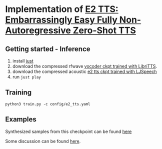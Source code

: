 # Implementation of [E2 TTS: Embarrassingly Easy Fully Non-Autoregressive Zero-Shot TTS](https://arxiv.org/abs/2406.18009)

## Getting started - Inference
1. install [just](https://just.systems)
2. download the compressed rfwave [vocoder ckpt trained with LibriTTS](https://drive.google.com/file/d/1IQNXAAVRTtr9P8Gc-CoPeRIJ_l_O4y38).
3. download the compressed acoustic [e2 tts ckpt trained with LJSpeech](https://drive.google.com/file/d/1NjaxSuCQSDBy2gys9cRcbpvQcRW-szNs/view?usp=sharing)
4. run `just play`

## Training
`python3 train.py -c config/e2_tts.yaml`

## Examples
Synthesized samples from this checkpoint can be found [here](https://drive.google.com/file/d/1EpNC_7LqE9-52U7sn1ohchWaQn54sAvr/view?usp=sharing)

Some discussion can be found [here](https://github.com/lucidrains/e2-tts-pytorch/issues/25).
